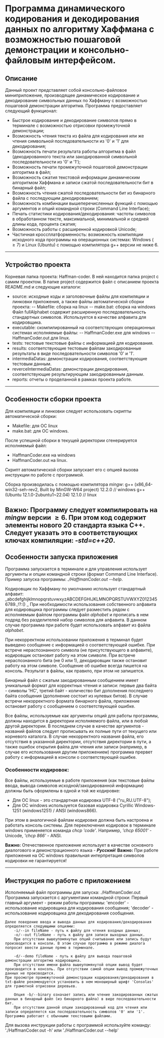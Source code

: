# Программа динамического кодирования и декодирования данных по алгоритму Хаффмана с возможностью пошаговой демонстрации и консольно-файловым интерфейсом.

## Описание

Данный проект представляет собой консольно-файловое миниприложение, производящее динамическое кодирование и декодирование символьных данных 
по Хаффману с возможностью пошаговой демонстрации алгоритма. Программа предоставляет следующий функционал:

- Быстрое кодирование и декодирование символов прямо в терминале с возможностью отрисовки промежуточной демонстрации;
- Возможность чтения текста из файла для кодирования или же чтения символьной последовательности из '0' и '1' для декодирования;
- Возможность печати результата работы алгоритма в файл (декодированного текста или закодированной символьной последовательности из '0' и '1');
- Возможность печати промежуточной пошаговой демонстрации алгоритма в файл;
- Возможность сжатия текстовой информации динамическим алгоритмом Хаффмана и записи сжатой последовательности бит в бинарный файл;
- Возможность чтения сжатой последовательности бит из бинарного файла с последующим декодированием;
- Возможность комбинации вышеперечисленных функций с помощью аргументов и опций командной строки (Command Line Interface);
- Печать статистики кодирования/декодирования: частоты символов в обработанном тексте, максимальной, минимальной и средней длины кода, процента сжатия;
- Возможность работы с расширенной кодировкой Unicode;
- Частичная кроссплатформенность: возможность компиляции исходного кода программы на операционных системах: Windows ($\geq 7$) и Linux (Ubuntu) с помощью компилятора g++ версии не ниже 6.

---
## Устройство проекта

Корневая папка проекта: Haffman-coder. В ней находится папка project с самим проектом.
В папке project содержится файл с описанием проекта README.md и следующие каталоги:

- source: исходные коды и заголовочные файлы для компиляции и линковки приложения, а также файлы автоматической сборки проекта:
-- Makefile: сборка на linux
-- make.bat: сборка на windows
Файл fullAlphabet содержит расширенную последовательность стандартных символов. Используется в качестве алфавита для кодировщика.
- executable: скомпилированный на соответствующих операционных системах исполняемые файлы:
-- HaffmanCoder.exe для windows
-- HaffmanCoder.out для linux.
- tests: тестовые текстовые файлы с информацией для кодирования.
- results: соответствующие тестовым файлам закодированные результаты в виде последовательности символов '0' и '1'.
- intermediaDatas: демонстрации кодирования, соответствующие тестовым данным.
- reverceIntermediaDatas: демонстрации декодирования, соответствующие результирующим закодированным данным.
- reports: отчеты о проделанной в рамках проекта работе.

---
## Особенности сборки проекта

Для компиляции и линковки следует использовать скрипты автоматической сборки:
- Makefile: для ОС linux
- make.bat: для ОС windows.

После успешной сборки в текущей директории сгенерируется исполняемый файл:
- HaffmanCoder.exe на windows
- HaffmanCoder.out на linux.

Скрипт автоматической сборки запускает его с опцией вызова инструкции по работе с программой.

Сборка производилась с помощью компилятора *mingw*:
	g++ (x86_64-win32-seh-rev2, Built by MinGW-W64 project) 12.2.0 	// windows
	g++ (Ubuntu 12.1.0-2ubuntu1~22.04) 12.1.0 			// linux

**Важно:** Программу следует компилировать на *mingw* версии $\geq 6$. При этом код содержит элементы нового 20 стандарта языка C++. 
Следует указать это в соответствующих ключах компиляции: _-std=c++20_.
---
## Особенности запуска приложения

Программа запускается в терминале и для управления использует аргументы и опции командной строки (формат Command Line Interface). 
Пример запуска программы: _./HaffmanCoder.out --help_.

Кодировщик по Хаффману по умолчанию использует стандартный алфавит: _abcdefghijklmnopqrstuvwxyzABCDEFGHIJKLMNOPQRSTUVWXYZ0123456789.,!?:() _
При необходимости использования собственного алфавита для кодировщика программы следует разместить рядом с исполняемым файлом программы файл _alphabet_ и прописать в нем подряд без разделителей набор символов для алфавита.
В данном случае программа при работе будет использовать алфавит из файла _alphabet_.

При некорректном использовании приложения в терминал будет выведено сообщение с информацией о соответствующей ошибке. 
При встрече нераспознанного символа (не присутствующего в алфавите), кодировщик остановит работу на этом символе.
При встрече нераспознанного бита (не 0 или 1), декодировщик также остановит работу на этом символе.
Сообщение об ошибке всегда пишется на консоль. Результат в файлы, как правило, при этом не запишется.

Бинарный файл с сжатым закодированным сообщением имеет уникальный формат для корректных чтения и записи: 
первые два байта - символы 'HC', третий байт - количество бит дополнения последнего байта сообщения (дополнение состоит из нулевых битов).
В случае встречи некорректного формата бинарного файла, приложение остановит работу с сообщением о соответствующей ошибке.

Все файлы, используемые как аргументы опций для работы программы, должны находится в директории исполняемого файла, или в любой другой директории.
В последнем случае в качестве аргументов - названий файлов следует прописывать их полные пути от текущего или корневого каталога.
В случае некорректного названия файла, его отсутствия в указанной директории, отсутствия директории в пути, а также ошибок открытия файла 
для чтения или записи (например, в случае его использования другим приложением) программа прервет работу с информацией в консоли о соответствующей ошибке.

### Особенности кодировок:

Все файлы, используемые в работе приложения (как текстовые файлы ввода, вывода символов исходной/закодированной информации) должны быть оформлены в одной и той же кодировке:
- Для ОС linux - это стандартная кодировка UTF-8 ("ru_RU.UTF-8");
- Для ОС windows используется базовая кодировка Cyrillic Windows-1251 (windows1251) / ANSI (windows866). 

При этом в аналогичной файлам кодировке должна быть настроена и работать консоль системы. 
Для переключения кодировок в терминале windows применяется команда _chcp 'code'_. Например, _'chcp 65001'_ - Unicode, _'chcp 866'_ - ANSI.

**Важно:** Отечественное приложение использует в качестве основного диалогового и демонстрационного языка - __*Русский*__!
**Важно:** При работе приложения на ОС windows правильная интерпретация символов кодировки не гарантируется!

---
## Инструкция по работе с приложением

Исполняемый файл программы для запуска: ./HaffmanCoder.out
Программа запускается с аргументами командной строки:
    Первый главный аргумент - режим работы программы:
        'encoder' - использование кодировщика для кодирования сообщения;
        'decoder' - использование кодировщика для декодирования сообщения.

    Далее поведение ввода и вывода данных для кодирования/декодирования определяется следующими опциями:
        -i/--in fileName - путь к файлу для чтения входных данных;
        -o/--out fileName - путь к файлу для записи выходных данных.
        При отсутствии вышеупомянутых опций считывание или запись будут производится в консоли. В этом случае программа в режиме диалога попросит ввести данные прямо в терминале.

        -d/--demo fileName - путь к файлу для вывода пошаговой демонстрации алгоритма кодировщика.
        При отсутствии имени файла вышеупомянутой опции вывод будет производится в консоль. При отсутствии самой опции вывод промежуточных данных не производится.
	При просмотре промежуточной демонстрации кодирования/декодирования в txt-файле рекомендуется установить в нем моноширный шрифт 'Consolas' для грамотной отрисовки деревьев.

        Опция -b/--binary означает запись или чтение закодированных сжатых данных в бинарный файл (из бинарного файла) в виде последовательности бит.
        При отсутствии данной опции закодированный код для чтения или записи определяется как последовательность символов '0' или '1'. Программа работает с обычными текстовыми файлами.

Для вызова инструкции работы с программой используйте команду: './HaffmanCoder.out -h' или './HaffmanCoder.out --help'
